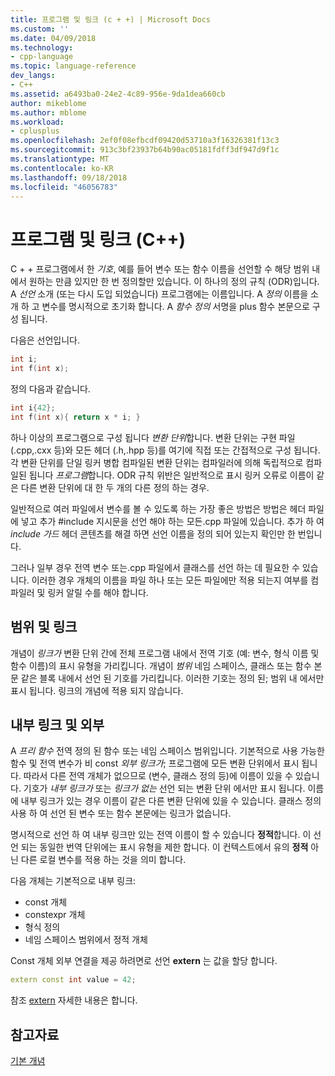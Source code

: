 ```yaml
---
title: 프로그램 및 링크 (c + +) | Microsoft Docs
ms.custom: ''
ms.date: 04/09/2018
ms.technology:
- cpp-language
ms.topic: language-reference
dev_langs:
- C++
ms.assetid: a6493ba0-24e2-4c89-956e-9da1dea660cb
author: mikeblome
ms.author: mblome
ms.workload:
- cplusplus
ms.openlocfilehash: 2ef0f08efbcdf09420d53710a3f16326381f13c3
ms.sourcegitcommit: 913c3bf23937b64b90ac05181fdff3df947d9f1c
ms.translationtype: MT
ms.contentlocale: ko-KR
ms.lasthandoff: 09/18/2018
ms.locfileid: "46056783"
---
```

# <a name="program-and-linkage-c"></a>프로그램 및 링크 (C++)

C + + 프로그램에서 한 *기호*, 예를 들어 변수 또는 함수 이름을 선언할 수 해당 범위 내에서 원하는 만큼 있지만 한 번 정의할만 있습니다. 이 하나의 정의 규칙 (ODR)입니다. A *선언* 소개 (또는 다시 도입 되었습니다) 프로그램에는 이름입니다. A *정의* 이름을 소개 하 고 변수를 명시적으로 초기화 합니다. A *함수 정의* 서명을 plus 함수 본문으로 구성 됩니다.

다음은 선언입니다.

```cpp
int i;
int f(int x);
```

정의 다음과 같습니다.

```cpp
int i{42};
int f(int x){ return x * i; }
```

하나 이상의 프로그램으로 구성 됩니다 *변환 단위*합니다. 변환 단위는 구현 파일 (.cpp,.cxx 등)와 모든 헤더 (.h,.hpp 등)를 여기에 직접 또는 간접적으로 구성 됩니다. 각 변환 단위를 단일 링커 병합 컴파일된 변환 단위는 컴파일러에 의해 독립적으로 컴파일된 됩니다 *프로그램*합니다. ODR 규칙 위반은 일반적으로 표시 링커 오류로 이름이 같은 다른 변환 단위에 대 한 두 개의 다른 정의 하는 경우.

일반적으로 여러 파일에서 변수를 볼 수 있도록 하는 가장 좋은 방법은 방법은 헤더 파일에 넣고 추가 #include 지시문을 선언 해야 하는 모든.cpp 파일에 있습니다. 추가 하 여 *include 가드* 헤더 콘텐츠를 해결 하면 선언 이름을 정의 되어 있는지 확인만 한 번입니다.

그러나 일부 경우 전역 변수 또는.cpp 파일에서 클래스를 선언 하는 데 필요한 수 있습니다. 이러한 경우 개체의 이름을 파일 하나 또는 모든 파일에만 적용 되는지 여부를 컴파일러 및 링커 알릴 수를 해야 합니다.

## <a name="linkage-vs-scope"></a>범위 및 링크

개념이 *링크가* 변환 단위 간에 전체 프로그램 내에서 전역 기호 (예: 변수, 형식 이름 및 함수 이름)의 표시 유형을 가리킵니다. 개념이 *범위* 네임 스페이스, 클래스 또는 함수 본문 같은 블록 내에서 선언 된 기호를 가리킵니다. 이러한 기호는 정의 된; 범위 내 에서만 표시 됩니다. 링크의 개념에 적용 되지 않습니다.

## <a name="external-vs-internal-linkage"></a>내부 링크 및 외부

A *프리 함수* 전역 정의 된 함수 또는 네임 스페이스 범위입니다. 기본적으로 사용 가능한 함수 및 전역 변수가 비 const *외부 링크가*; 프로그램에 모든 변환 단위에서 표시 됩니다. 따라서 다른 전역 개체가 없으므로 (변수, 클래스 정의 등)에 이름이 있을 수 있습니다. 기호가 *내부 링크가* 또는 *링크가 없는* 선언 되는 변환 단위 에서만 표시 됩니다. 이름에 내부 링크가 있는 경우 이름이 같은 다른 변환 단위에 있을 수 있습니다. 클래스 정의 사용 하 여 선언 된 변수 또는 함수 본문에는 링크가 없습니다.

명시적으로 선언 하 여 내부 링크만 있는 전역 이름이 할 수 있습니다 **정적**합니다. 이 선언 되는 동일한 번역 단위에는 표시 유형을 제한 합니다. 이 컨텍스트에서 유의 **정적** 아닌 다른 로컬 변수를 적용 하는 것을 의미 합니다.

다음 개체는 기본적으로 내부 링크:
- const 개체
- constexpr 개체
- 형식 정의
- 네임 스페이스 범위에서 정적 개체

Const 개체 외부 연결을 제공 하려면로 선언 **extern** 는 값을 할당 합니다.

```cpp
extern const int value = 42;
```

참조 [extern](extern-cpp.md) 자세한 내용은 합니다.

## <a name="see-also"></a>참고자료

[기본 개념](../cpp/basic-concepts-cpp.md)